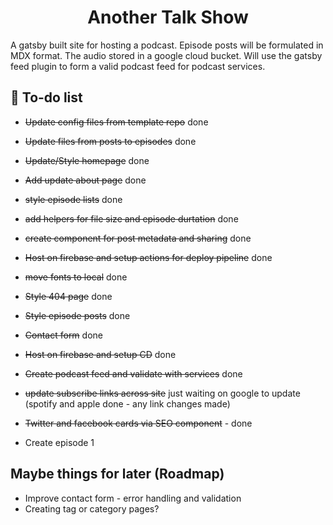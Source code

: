 <h1 align="center">
Another Talk Show
</h1>
<p>A gatsby built site for hosting a podcast. Episode posts will be formulated in MDX format. The audio stored in a google cloud bucket. Will use the gatsby feed plugin to form a valid podcast feed for podcast services.</p>

## 🚀 To-do list

- ~~Update config files from template repo~~ done
- ~~Update files from posts to episodes~~ done
- ~~Update/Style homepage~~ done
- ~~Add update about page~~ done
- ~~style episode lists~~ done
- ~~add helpers for file size and episode durtation~~ done
- ~~create component for post metadata and sharing~~ done
- ~~Host on firebase and setup actions for deploy pipeline~~ done
- ~~move fonts to local~~ done
- ~~Style 404 page~~ done
- ~~Style episode posts~~ done
- ~~Contact form~~ done
- ~~Host on firebase and setup CD~~ done
- ~~Create podcast feed and validate with services~~ done
- ~~update subscribe links across site~~ just waiting on google to update (spotify and apple done - any link changes made)
- ~~Twitter and facebook cards via SEO component~~ - done

- Create episode 1

## Maybe things for later (Roadmap)

- Improve contact form - error handling and validation
- Creating tag or category pages?
